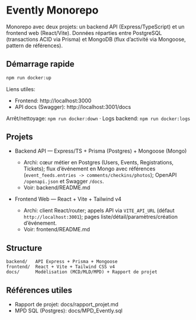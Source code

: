 # Evently Monorepo

Monorepo avec deux projets: un backend API (Express/TypeScript) et un frontend web (React/Vite). Données réparties entre PostgreSQL (transactions ACID via Prisma) et MongoDB (flux d’activité via Mongoose, pattern de références).

## Démarrage rapide
```bash
npm run docker:up
```
Liens utiles:
- Frontend: http://localhost:3000
- API docs (Swagger): http://localhost:3001/docs

Arrêt/nettoyage: `npm run docker:down` · Logs backend: `npm run docker:logs`

## Projets
- Backend API — Express/TS + Prisma (Postgres) + Mongoose (Mongo)
  - Archi: cœur métier en Postgres (Users, Events, Registrations, Tickets); flux d’événement en Mongo avec références (`event_feeds.entries -> comments/checkins/photos`); OpenAPI `/openapi.json` et Swagger `/docs`.
  - Voir: backend/README.md

- Frontend Web — React + Vite + Tailwind v4
  - Archi: client React/router; appels API via `VITE_API_URL` (défaut `http://localhost:3001`); pages liste/détail/paramètres/création d’événement.
  - Voir: frontend/README.md

## Structure
```
backend/   API Express + Prisma + Mongoose
frontend/  React + Vite + Tailwind CSS v4
docs/      Modélisation (MCD/MLD/MPD) + Rapport de projet
```

## Références utiles
- Rapport de projet: docs/rapport_projet.md
- MPD SQL (Postgres): docs/MPD_Evently.sql

